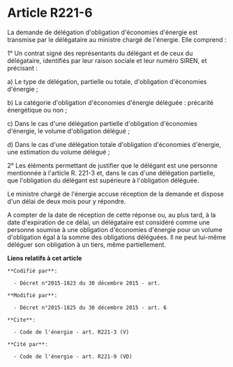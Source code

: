 # Article R221-6

La demande de délégation d'obligation d'économies d'énergie est transmise par le délégataire au ministre chargé de l'énergie.
Elle comprend : 

1° Un contrat signé des représentants du délégant et de ceux du délégataire, identifiés par leur raison sociale et leur
numéro SIREN, et précisant : 

a) Le type de délégation, partielle ou totale, d'obligation d'économies d'énergie ; 

b) La catégorie d'obligation d'économies d'énergie déléguée : précarité énergétique ou non ; 

c) Dans le cas d'une délégation partielle d'obligation d'économies d'énergie, le volume d'obligation délégué ; 

d) Dans le cas d'une délégation totale d'obligation d'économies d'énergie, une estimation du volume délégué ; 

2° Les éléments permettant de justifier que le délégant est une personne mentionnée à l'article R. 221-3 et, dans le cas
d'une délégation partielle, que l'obligation du délégant est supérieure à l'obligation déléguée. 

Le ministre chargé de l'énergie accuse réception de la demande et dispose d'un délai de deux mois pour y répondre. 

A compter de la date de réception de cette réponse ou, au plus tard, à la date d'expiration de ce délai, un délégataire est
considéré comme une personne soumise à une obligation d'économies d'énergie pour un volume d'obligation égal à la somme des
obligations déléguées. Il ne peut lui-même déléguer son obligation à un tiers, même partiellement.

**Liens relatifs à cet article**

	**Codifié par**:

	  - Décret n°2015-1823 du 30 décembre 2015 - art.

	**Modifié par**:

	  - Décret n°2015-1825 du 30 décembre 2015 - art. 6

	**Cite**:

	  - Code de l'énergie - art. R221-3 (V)

	**Cité par**:

	  - Code de l'énergie - art. R221-9 (VD)
